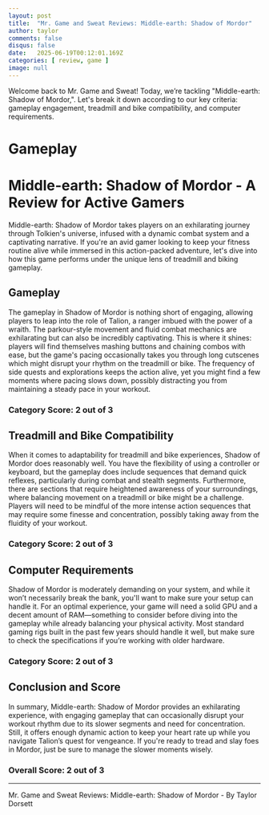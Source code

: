 ```yaml
---
layout: post
title:  "Mr. Game and Sweat Reviews: Middle-earth: Shadow of Mordor"
author: taylor
comments: false
disqus: false
date:   2025-06-19T00:12:01.169Z
categories: [ review, game ]
image: null
---
```


Welcome back to Mr. Game and Sweat! Today, we’re tackling "Middle-earth: Shadow of Mordor,". Let's break it down according to our key criteria: gameplay engagement, treadmill and bike compatibility, and computer requirements.

# Gameplay

# Middle-earth: Shadow of Mordor - A Review for Active Gamers

Middle-earth: Shadow of Mordor takes players on an exhilarating journey through Tolkien's universe, infused with a dynamic combat system and a captivating narrative. If you're an avid gamer looking to keep your fitness routine alive while immersed in this action-packed adventure, let's dive into how this game performs under the unique lens of treadmill and biking gameplay.

## Gameplay

The gameplay in Shadow of Mordor is nothing short of engaging, allowing players to leap into the role of Talion, a ranger imbued with the power of a wraith. The parkour-style movement and fluid combat mechanics are exhilarating but can also be incredibly captivating. This is where it shines: players will find themselves mashing buttons and chaining combos with ease, but the game's pacing occasionally takes you through long cutscenes which might disrupt your rhythm on the treadmill or bike. The frequency of side quests and explorations keeps the action alive, yet you might find a few moments where pacing slows down, possibly distracting you from maintaining a steady pace in your workout. 

### Category Score: 2 out of 3

## Treadmill and Bike Compatibility

When it comes to adaptability for treadmill and bike experiences, Shadow of Mordor does reasonably well. You have the flexibility of using a controller or keyboard, but the gameplay does include sequences that demand quick reflexes, particularly during combat and stealth segments. Furthermore, there are sections that require heightened awareness of your surroundings, where balancing movement on a treadmill or bike might be a challenge. Players will need to be mindful of the more intense action sequences that may require some finesse and concentration, possibly taking away from the fluidity of your workout.

### Category Score: 2 out of 3

## Computer Requirements

Shadow of Mordor is moderately demanding on your system, and while it won’t necessarily break the bank, you'll want to make sure your setup can handle it. For an optimal experience, your game will need a solid GPU and a decent amount of RAM—something to consider before diving into the gameplay while already balancing your physical activity. Most standard gaming rigs built in the past few years should handle it well, but make sure to check the specifications if you’re working with older hardware.

### Category Score: 2 out of 3

## Conclusion and Score

In summary, Middle-earth: Shadow of Mordor provides an exhilarating experience, with engaging gameplay that can occasionally disrupt your workout rhythm due to its slower segments and need for concentration. Still, it offers enough dynamic action to keep your heart rate up while you navigate Talion’s quest for vengeance. If you're ready to tread and slay foes in Mordor, just be sure to manage the slower moments wisely.

### Overall Score: 2 out of 3

---

Mr. Game and Sweat Reviews: Middle-earth: Shadow of Mordor - By Taylor Dorsett
